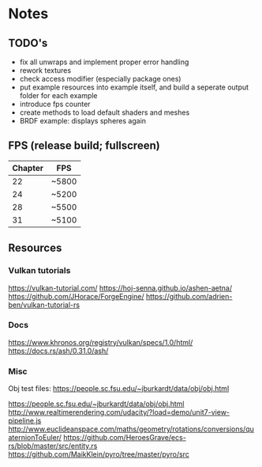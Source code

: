 # Notes

## TODO's

- fix all unwraps and implement proper error handling
- rework textures
- check access modifier (especially package ones)
- put example resources into example itself, and build a seperate output folder for each example
- introduce fps counter
- create methods to load default shaders and meshes
- BRDF example: displays spheres again

## FPS (release build; fullscreen)

| Chapter | FPS   |
| ------- | ----- |
| 22      | ~5800 |
| 24      | ~5200 |
| 28      | ~5500 |
| 31      | ~5100 |

## Resources

### Vulkan tutorials

https://vulkan-tutorial.com/
https://hoj-senna.github.io/ashen-aetna/
https://github.com/JHorace/ForgeEngine/
https://github.com/adrien-ben/vulkan-tutorial-rs

### Docs

https://www.khronos.org/registry/vulkan/specs/1.0/html/
https://docs.rs/ash/0.31.0/ash/

### Misc

Obj test files: https://people.sc.fsu.edu/~jburkardt/data/obj/obj.html

https://people.sc.fsu.edu/~jburkardt/data/obj/obj.html
http://www.realtimerendering.com/udacity/?load=demo/unit7-view-pipeline.js
http://www.euclideanspace.com/maths/geometry/rotations/conversions/quaternionToEuler/
https://github.com/HeroesGrave/ecs-rs/blob/master/src/entity.rs
https://github.com/MaikKlein/pyro/tree/master/pyro/src

